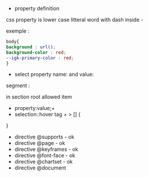 
- property definition 

css property is lower case litteral word with dash inside -

exemple : 
```css
body{
background : url();
background-color : red;
--igk-primary-color : red;
}
```

- select property name: and value: 



segment : 

in section root allowed item 
- property:value;+
- selection::hover tag + > []
{

}

- directive @supports - ok
- directive @page - ok
- directive @keyframes - ok
- directive @font-face - ok
- directive @chartset - ok
- directive @document 